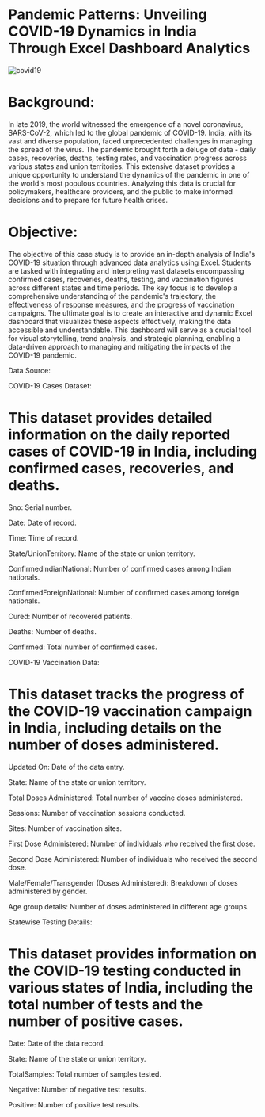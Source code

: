 # Pandemic Patterns: Unveiling COVID-19 Dynamics in India Through Excel Dashboard Analytics

![covid19](https://github.com/vaibhavdangar09/Unveiling-COVID-19-Dynamics-in-India-Through-Excel-Dashboard-Analytics/assets/85430510/2f20515d-6e6d-4c16-af99-cc59ee1abfa5)


# Background:

In late 2019, the world witnessed the emergence of a novel coronavirus, SARS-CoV-2, which led to the global pandemic of COVID-19. India, with its vast and diverse population, faced unprecedented challenges in managing the spread of the virus. The pandemic brought forth a deluge of data - daily cases, recoveries, deaths, testing rates, and vaccination progress across various states and union territories. This extensive dataset provides a unique opportunity to understand the dynamics of the pandemic in one of the world's most populous countries. Analyzing this data is crucial for policymakers, healthcare providers, and the public to make informed decisions and to prepare for future health crises.

# Objective:

The objective of this case study is to provide an in-depth analysis of India's COVID-19 situation through advanced data analytics using Excel. Students are tasked with integrating and interpreting vast datasets encompassing confirmed cases, recoveries, deaths, testing, and vaccination figures across different states and time periods. The key focus is to develop a comprehensive understanding of the pandemic's trajectory, the effectiveness of response measures, and the progress of vaccination campaigns. The ultimate goal is to create an interactive and dynamic Excel dashboard that visualizes these aspects effectively, making the data accessible and understandable. This dashboard will serve as a crucial tool for visual storytelling, trend analysis, and strategic planning, enabling a data-driven approach to managing and mitigating the impacts of the COVID-19 pandemic.

Data Source:

COVID-19 Cases Dataset:

# This dataset provides detailed information on the daily reported cases of COVID-19 in India, including confirmed cases, recoveries, and deaths.

Sno: Serial number.

Date: Date of record.

Time: Time of record.

State/UnionTerritory: Name of the state or union territory.

ConfirmedIndianNational: Number of confirmed cases among Indian nationals.

ConfirmedForeignNational: Number of confirmed cases among foreign nationals.

Cured: Number of recovered patients.

Deaths: Number of deaths.

Confirmed: Total number of confirmed cases.

COVID-19 Vaccination Data:

# This dataset tracks the progress of the COVID-19 vaccination campaign in India, including details on the number of doses administered.

Updated On: Date of the data entry.

State: Name of the state or union territory.

Total Doses Administered: Total number of vaccine doses administered.

Sessions: Number of vaccination sessions conducted.

Sites: Number of vaccination sites.

First Dose Administered: Number of individuals who received the first dose.

Second Dose Administered: Number of individuals who received the second dose.

Male/Female/Transgender (Doses Administered): Breakdown of doses administered by gender.

Age group details: Number of doses administered in different age groups.

Statewise Testing Details:

# This dataset provides information on the COVID-19 testing conducted in various states of India, including the total number of tests and the number of positive cases.

Date: Date of the data record.

State: Name of the state or union territory.

TotalSamples: Total number of samples tested.

Negative: Number of negative test results.

Positive: Number of positive test results.
